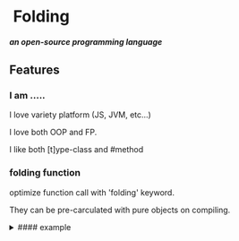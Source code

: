 # [![<repo>](https://avatars.githubusercontent.com/u/108618865?s=56&v=4)](https://github.com/folding-lang/folding) Folding

##### an open-source programming language

## Features

### I am .....

I love variety platform (JS, JVM, etc...)

I love both OOP and FP.

I like both [t]ype-class and #method

### folding function

optimize function call with 'folding' keyword.

They can be pre-carculated with pure objects on compiling.

<details>
<summary> #### example </summary>

When we have the 'folding' function...

``` folding square (a Int) = a*a ```

and code such as...

``` println(square(4)) ```

``` println(4+4+4+4) ```

``` println(16) ```

Then these code are all the same as this...

``` println(16) ```

(operaters such as [+],[*],[-],[/] are also 'folding' function )
</details>





